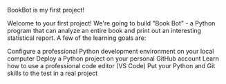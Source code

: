 BookBot is my first project!

Welcome to your first project! We're going to build "Book Bot" - a Python program that can analyze an entire book and print out an interesting statistical report. A few of the learning goals are:

Configure a professional Python development environment on your local computer
Deploy a Python project on your personal GitHub account
Learn how to use a professional code editor (VS Code)
Put your Python and Git skills to the test in a real project
